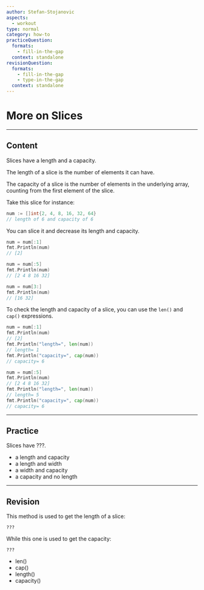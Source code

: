 ```yaml
---
author: Stefan-Stojanovic
aspects:
  - workout
type: normal
category: how-to
practiceQuestion:
  formats:
    - fill-in-the-gap
  context: standalone
revisionQuestion:
  formats:
    - fill-in-the-gap
    - type-in-the-gap
  context: standalone
---
```


# More on Slices


---

## Content

Slices have a length and a capacity.

The length of a slice is the number of elements it can have.

The capacity of a slice is the number of elements in the underlying array, counting from the first element of the slice.

Take this slice for instance:

```go
num := []int{2, 4, 8, 16, 32, 64}
// length of 6 and capacity of 6
```

You can slice it and decrease its length and capacity.

```go
num = num[:1]
fmt.Println(num)
// [2]

num = num[:5]
fmt.Println(num)
// [2 4 8 16 32]

num = num[3:]
fmt.Println(num)
// [16 32]
```

To check the length and capacity of a slice, you can use the `len()` and `cap()` expressions.

```go
num = num[:1]
fmt.Println(num)
// [2]
fmt.Println("length=", len(num))
// length= 1
fmt.Println("capacity=", cap(num))
// capacity= 6 

num = num[:5]
fmt.Println(num)
// [2 4 8 16 32]
fmt.Println("length=", len(num))
// length= 5
fmt.Println("capacity=", cap(num))
// capacity= 6

```


---

## Practice

Slices have ???.

- a length and capacity
- a length and width
- a width and capacity
- a capacity and no length


---

## Revision

This method is used to get the length of a slice:
```plain-text
???
```

While this one is used to get the capacity:
```plain-text
???
```

- len()
- cap()
- length()
- capacity()
